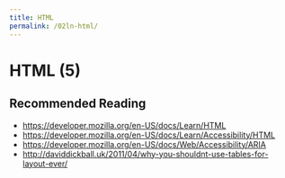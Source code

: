 ```yaml
---
title: HTML
permalink: /02ln-html/
---
```


# HTML (5)

## Recommended Reading

- <https://developer.mozilla.org/en-US/docs/Learn/HTML>
- <https://developer.mozilla.org/en-US/docs/Learn/Accessibility/HTML>
- <https://developer.mozilla.org/en-US/docs/Web/Accessibility/ARIA>
- <http://daviddickball.uk/2011/04/why-you-shouldnt-use-tables-for-layout-ever/>
